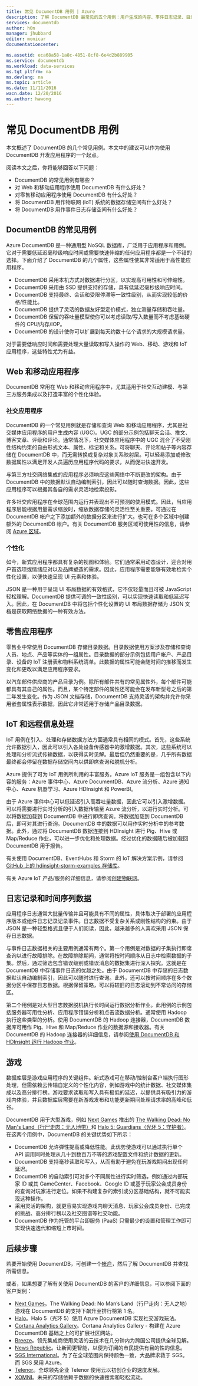 ```yaml
---
title: 常见 DocumentDB 用例 | Azure
description: 了解 DocumentDB 最常见的五个用例：用户生成的内容、事件日志记录、目录数据、用户首选项数据和物联网 (IoT)。
services: documentdb
author: h0n
manager: jhubbard
editor: monicar
documentationcenter: 

ms.assetid: eca68a58-1a8c-4851-8cf8-6e4d2b889905
ms.service: documentdb
ms.workload: data-services
ms.tgt_pltfrm: na
ms.devlang: na
ms.topic: article
ms.date: 11/11/2016
wacn.date: 12/20/2016
ms.author: hawong
---
```


# 常见 DocumentDB 用例
本文概述了 DocumentDB 的几个常见用例。本文中的建议可以作为使用 DocumentDB 开发应用程序的一个起点。

阅读本文之后，你将能够回答以下问题：

- DocumentDB 的常见用例有哪些？
- 对 Web 和移动应用程序使用 DocumentDB 有什么好处？
- 对零售移动应用程序使用 DocumentDB 有什么好处？
- 将 DocumentDB 用作物联网 (IoT) 系统的数据存储空间有什么好处？
- 将 DocumentDB 用作事件日志存储空间有什么好处？

## DocumentDB 的常见用例
Azure DocumentDB 是一种通用型 NoSQL 数据库，广泛用于应用程序和用例。它对于需要低延迟毫秒级响应时间或需要快速伸缩的任何应用程序都是一个不错的选择。下面介绍了 DocumentDB 的几个属性，这些属性使其非常适用于高性能应用程序。

- DocumentDB 采用本机方式对数据进行分区，以实现高可用性和可伸缩性。
- DocumentDB 采用由 SSD 提供支持的存储，具有低延迟毫秒级响应时间。
- DocumentDB 支持最终、会话和受限停滞等一致性级别，从而实现较低的价格/性能比。
- DocumentDB 提供了灵活的数据友好型定价模式，独立测量存储和吞吐量。
- DocumentDB 保留的吞吐量模型使你可以考虑读取/写入数量而不考虑基础硬件的 CPU/内存/IOP。
- DocumentDB 的设计使你可以扩展到每天约数十亿个请求的大规模请求量。

对于需要低响应时间和需要处理大量读取和写入操作的 Web、移动、游戏和 IoT 应用程序，这些特性尤为有益。

## Web 和移动应用程序
DocumentDB 常用在 Web 和移动应用程序中，尤其适用于社交互动建模、与第三方服务集成以及打造丰富的个性化体验。

### 社交应用程序
DocumentDB 的一个常见用例就是存储和查询 Web 和移动应用程序，尤其是社交媒体应用程序的用户生成内容 (UGC)。UGC 的部分示例包括聊天会话、推文、博客文章、评级和评论。通常情况下，社交媒体应用程序中的 UGC 混合了不受刚性结构约束的自由形式文本、属性、标记和关系。可将聊天、评论和帖子等内容存储在 DocumentDB 中，而无需转换或复杂对象关系映射层。可以轻易添加或修改数据属性以满足开发人员遍历应用程序代码的要求，从而促进快速开发。

与第三方社交网络集成的应用程序必须响应这些网络中不断更改的架构。由于 DocumentDB 中的数据默认自动编制索引，因此可以随时查询数据。因此，这些应用程序可以根据其各自的需求灵活地检索投影。

许多社交应用程序在全球范围内运行并表现出不可预测的使用模式。因此，当应用程序层能根据用量需求缩放时，缩放数据存储的灵活性至关重要。可通过在 DocumentDB 帐户之下添加额外的数据分区来进行扩大。也可在多个区域中创建额外的 DocumentDB 帐户。有关 DocumentDB 服务区域可使用性的信息，请参阅 [Azure 区域](https://azure.microsoft.com/regions)。

### 个性化
如今，新式应用程序都具有复杂的视图和体验。它们通常采用动态设计，迎合对用户首选项或情绪应对以及品牌塑造的需求。因此，应用程序需要能够有效地检索个性化设置，以便快速呈现 UI 元素和体验。

JSON 是一种用于呈现 UI 布局数据的有效格式，它不仅轻量而且可被 JavaScript 轻松理解。DocumentDB 提供可调的一致性级别，可以实现快速读取和低延迟写入。因此，在 DocumentDB 中将包括个性化设置的 UI 布局数据存储为 JSON 文档是获取网络数据的一种有效方法。

## 零售应用程序
零售业中常使用 DocumentDB 存储目录数据。目录数据使用方案涉及存储和查询人员、地点、产品等实体的一组属性。目录数据的部分示例包括用户帐户、产品目录、设备的 IoT 注册表和物料系统清单。此数据的属性可能会随时间的推移而发生变化和更改以满足应用程序要求。

以汽车部件供应商的产品目录为例。除所有部件共有的常见属性外，每个部件可能都具有其自己的属性。而且，某个特定部件的属性还可能会在发布新型号之后的第二年发生变化。作为 JSON 文档存储，DocumentDB 支持灵活的架构并允许你采用嵌套属性表示数据，因此它非常适用于存储产品目录数据。

## IoT 和远程信息处理
IoT 用例在引入、处理和存储数据方法方面通常具有相同的模式。首先，这些系统允许数据引入，因此可以引入各处设备传感器中的激增数据。其次，这些系统可以处理和分析流式传输数据，以获得实时见解。最后但仍然重要的是，几乎所有数据最终都会停留在数据存储空间内以供即席查询和脱机分析。

Azure 提供了可为 IoT 用例所利用的丰富服务。Azure IoT 服务是一组包含以下内容的服务：Azure 事件中心、Azure DocumentDB、Azure 流分析、Azure 通知中心、Azure 机器学习、Azure HDInsight 和 PowerBI。

由于 Azure 事件中心可以低延迟引入高吞吐量数据，因此它可以引入激增数据。可以将需要进行实时分析的引入数据传输至 Azure 流分析，以进行实时分析。可以将数据加载到 DocumentDB 中进行即席查询。将数据加载到 DocumentDB 后，即可对其进行查询。DocumentDB 中的数据可以用作实时分析中的参考数据。此外，通过将 DocumentDB 数据连接到 HDInsight 进行 Pig、Hive 或 Map/Reduce 作业，可以进一步优化和处理数据。经过优化的数据随后被加载回 DocumentDB 用于报告。

有关使用 DocumentDB、EventHubs 和 Storm 的 IoT 解决方案示例，请参阅 [GitHub 上的 hdinsight-storm-examples 存储库](https://github.com/hdinsight/hdinsight-storm-examples/)。

有关 Azure IoT 产品/服务的详细信息，请参阅[创建物联网](http://www.microsoft.com/zh-cn/server-cloud/internet-of-things.aspx)。

## 日志记录和时间序列数据
应用程序日志通常大批量传输并且可能具有不同的属性，具体取决于部署的应用程序版本或组件日志记录记录事件。日志数据不受复杂关系或刚性结构的约束。由于 JSON 是一种轻型格式且便于人们阅读，因此，越来越多的人喜欢采用 JSON 保存日志数据。

与事件日志数据相关的主要用例通常有两个。第一个用例是对数据的子集执行即席查询以进行故障排除。在故障排除期间，通常将按时间顺序从日志中检索数据的子集。然后，通过筛选包含错误级别或错误消息的数据集进行深入探究。这就是在 DocumentDB 中存储事件日志的优越之处。由于 DocumentDB 中存储的日志数据默认自动编制索引，因此可以随时进行查询。此外，还可以按时间顺序在多个数据分区中保存日志数据。根据保留策略，可以将较旧的日志滚动到不常访问的存储区。

第二个用例是对大型日志数据脱机执行长时间运行数据分析作业。此用例的示例包括服务器可用性分析、应用程序错误分析和点击流数据分析。通常使用 Hadoop 执行这些类型的分析。使用 DocumentDB 的 Hadoop 连接器，DocumentDB 数据库可用作 Pig、Hive 和 Map/Reduce 作业的数据源和接收器。有关 DocumentDB 的 Hadoop 连接器的详细信息，请参阅[使用 DocumentDB 和 HDInsight 运行 Hadoop 作业](./documentdb-run-hadoop-with-hdinsight.md)。

## 游戏
数据库层是游戏应用程序的关键组件。新式游戏可在移动/控制台客户端执行图形处理，但需依赖云传输自定义的个性化内容，例如游戏中的统计数据、社交媒体集成以及高分排行榜。游戏要求读取和写入具有极低的延迟，以提供具有吸引力的游戏内体验，并且数据库层需要在新游戏发布和功能更新期间处理请求率的高峰和低谷。

DocumentDB 用于大型游戏，例如 [Next Games](http://www.nextgames.com/) 推出的 [The Walking Dead: No Man's Land（行尸走肉：无人地带）](https://azure.microsoft.com//blog/the-walking-dead-no-mans-land-game-soars-to-1-with-azure-documentdb/)和 [Halo 5: Guardians（光环 5：守护者）](https://azure.microsoft.com/blog/how-halo-5-guardians-implemented-social-gameplay-using-azure-documentdb/)。在这两个用例中，DocumentDB 的关键优势如下所示：

- DocumentDB 允许弹性提高或降低性能。此优势使游戏可以通过执行单个 API 调用同时处理从几十到数百万不等的游戏配置文件和统计数据的更新。
- DocumentDB 支持毫秒读取和写入，从而有助于避免在玩游戏期间出现任何延迟。
- DocumentDB 的自动索引可对多个不同属性进行实时筛选，例如通过内部玩家 ID 或其 GameCenter、Facebook、Google ID 或基于玩家公会成员身份的查询对玩家进行定位。如果不构建复杂的索引或分区基础结构，就不可能实现这种操作。
- 采用灵活的架构，就更容易实现游戏内聊天消息、玩家公会成员身份、已完成的挑战、高分排行榜以及社交图谱等社交功能。
- DocumentDB 作为托管的平台即服务 (PaaS) 只需最少的设置和管理工作即可实现快速迭代和缩短上市时间。

## 后续步骤
若要开始使用 DocumentDB，可创建一个[帐户](https://www.azure.cn/pricing/1rmb-trial/)，然后了解 DocumentDB 并查找所需信息。

或者，如果想要了解有关使用 DocumentDB 的客户的详细信息，可以参阅下面的客户案例：

- [Next Games](https://azure.microsoft.com//blog/the-walking-dead-no-mans-land-game-soars-to-1-with-azure-documentdb/)。The Walking Dead: No Man’s Land（行尸走肉：无人之地）游戏在 DocumentDB 的支持下飙升至排行榜第 1 名。
- [Halo](https://azure.microsoft.com/blog/how-halo-5-guardians-implemented-social-gameplay-using-azure-documentdb/)。Halo 5（光环 5）使用 Azure DocumentDB 实现社交游戏玩法。
- [Cortana Analytics Gallery](https://azure.microsoft.com/blog/cortana-analytics-gallery-a-scalable-community-site-built-on-azure-documentdb/)。Cortana Analytics Gallery - 构建在 Azure DocumentDB 基础之上的可扩展社区网站。
- [Breeze](https://customers.microsoft.com/Pages/CustomerStory.aspx?recid=18602)。领先集成商使用灵活的云技术在几分钟内为跨国公司提供全球见解。
- [News Republic](https://customers.microsoft.com/Pages/CustomerStory.aspx?recid=18639)。让新闻更智能，以便为订阅的市民提供有目的性的信息。
- [SGS International](https://customers.microsoft.com/Pages/CustomerStory.aspx?recid=18653)。为了在全球范围内保持颜色一致，大品牌求救于 SGS。而 SGS 采用 Azure。
- [Telenor](https://customers.microsoft.com/Pages/CustomerStory.aspx?recid=18608)。全球领先企业 Telenor 使用云以初创企业的速度发展。
- [XOMNI](https://customers.microsoft.com/Pages/CustomerStory.aspx?recid=18667)。未来的存储依赖于数据的快速搜索和轻松流动。

<!---HONumber=Mooncake_1212_2016-->
